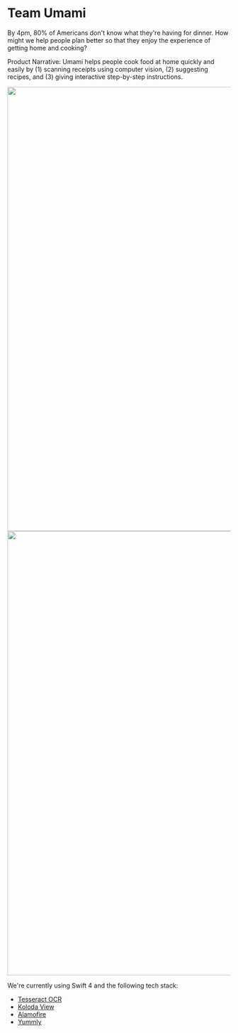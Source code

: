 # Team Umami
By 4pm, 80% of Americans don't know what they're having for dinner. How might we help people plan better so that they enjoy the experience of getting home and cooking?

Product Narrative: Umami helps people cook food at home quickly and easily by (1) scanning receipts using computer vision, (2) suggesting recipes, and (3) giving interactive step-by-step instructions.

<img src="https://github.com/hyunjacoblee/Umami/blob/master/IMG_2478.PNG" height="1000"> <img src="https://github.com/hyunjacoblee/Umami/blob/master/IMG_2479.PNG" height="1000">


We're currently using Swift 4 and the following tech stack:
* [Tesseract OCR](https://github.com/tesseract-ocr/tesseract)
* [Koloda View](https://github.com/Yalantis/Koloda)
* [Alamofire](https://github.com/Alamofire/Alamofire)
* [Yummly](https://developer.yummly.com/)
